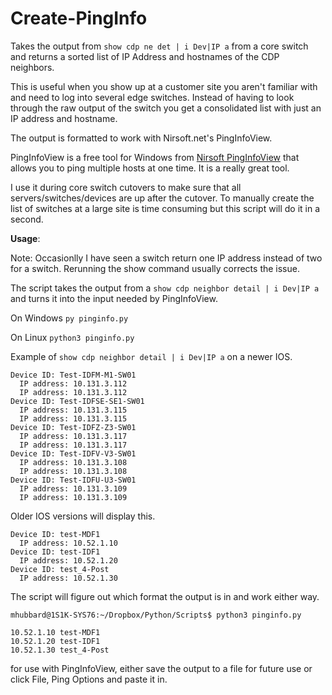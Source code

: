 # Create-PingInfo
Takes the output from `show cdp ne det | i Dev|IP a` from a core switch and returns a sorted list of IP Address and hostnames of the CDP neighbors.

This is useful when you show up at a customer site you aren't familiar with and need to log into several edge switches. Instead of having to look through the raw output of the switch you get a consolidated list with just an IP address and hostname.

The output is formatted to work with Nirsoft.net's PingInfoView.

PingInfoView is a free tool for Windows from [Nirsoft PingInfoView](http://www.nirsoft.net/utils/multiple_ping_tool.html) that
allows you to ping multiple hosts at one time. It is a really great tool.

I use it during core switch cutovers to make sure that all servers/switches/devices are up after the cutover. To manually create the list of switches at a large site is time consuming but this script will do it in a second.

**Usage**:

Note: Occasionlly I have seen a switch return one IP address instead of two for a switch. Rerunning the show command usually corrects the issue.

The script takes the output from a `show cdp neighbor detail | i Dev|IP a` and turns it into the input needed
by PingInfoView.

On Windows `py pinginfo.py`

On Linux `python3 pinginfo.py`

Example of `show cdp neighbor detail | i Dev|IP a` on a newer IOS. 
```
Device ID: Test-IDFM-M1-SW01
  IP address: 10.131.3.112
  IP address: 10.131.3.112
Device ID: Test-IDFSE-SE1-SW01
  IP address: 10.131.3.115
  IP address: 10.131.3.115
Device ID: Test-IDFZ-Z3-SW01
  IP address: 10.131.3.117
  IP address: 10.131.3.117
Device ID: Test-IDFV-V3-SW01
  IP address: 10.131.3.108
  IP address: 10.131.3.108
Device ID: Test-IDFU-U3-SW01
  IP address: 10.131.3.109
  IP address: 10.131.3.109
```  
Older IOS versions will display this. 
```
Device ID: test-MDF1
  IP address: 10.52.1.10
Device ID: test-IDF1
  IP address: 10.52.1.20
Device ID: test_4-Post
  IP address: 10.52.1.30
```
The script will figure out which format the output is in and work either way.
```
mhubbard@1S1K-SYS76:~/Dropbox/Python/Scripts$ python3 pinginfo.py

10.52.1.10 test-MDF1
10.52.1.20 test-IDF1
10.52.1.30 test_4-Post
 ```

for use with PingInfoView, either save the output to a file for future use or click File, Ping Options and paste it in. 
